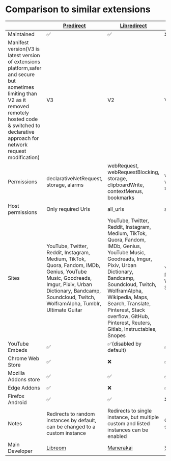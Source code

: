 # Comparison to similar extensions

|                      | [Predirect](https://github.com/libreom/predirect)                                                                                                                                                               | [Libredirect](https://libredirect.github.io/)                                                                                                                                                                                                                                                                    | [Privacy Redirect](https://github.com/SimonBrazell/privacy-redirect)     |
|----------------------|-----------------------------------------------------------------------------------------------------------------------------------------------------------------------------------------------------------------|------------------------------------------------------------------------------------------------------------------------------------------------------------------------------------------------------------------------------------------------------------------------------------------------------------------|--------------------------------------------------------------------------|
| Maintained           | ✅                                                                                                                                                                                                               | ✅                                                                                                                                                                                                                                                                                                                | ❌                                                                        |
| Manifest version(V3 is latest version of extensions platform,safer and secure but sometimes limiting than V2 as it removed remotely hosted code & switched to declarative approach for network request modification)   | V3                                                                                                                                                                                                              | V2                                                                                                                                                                                                                                                                                                               | V2                                                                       |
| Permissions          | declarativeNetRequest, storage, alarms                                                                                                                                                                          | webRequest, webRequestBlocking, storage, clipboardWrite, contextMenus, bookmarks                                                                                                                                                                                                                                 | webRequest, webRequestBlocking, storage                                  |
| Host permissions     | Only required Urls                                                                                                                                                                                              | all_urls                                                                                                                                                                                                                                                                                                         | all_urls                                                                 |
| Sites                | YouTube, Twitter, Reddit, Instagram, Medium, TikTok, Quora, Fandom, IMDb, Genius, YouTube Music, Goodreads, Imgur, Pixiv, Urban Dictionary, Bandcamp, Soundcloud, Twitch, WolframAlpha, Tumblr, Ultimate Guitar | YouTube, Twitter, Reddit, Instagram, Medium, TikTok, Quora, Fandom, IMDb, Genius, YouTube Music, Goodreads, Imgur, Pixiv, Urban Dictionary, Bandcamp, Soundcloud, Twitch, WolframAlpha, Wikipedia, Maps, Search, Translate, Pinterest, Stack overflow, GitHub, Pinterest, Reuters, Gitlab, Instructables, Snopes | YouTube, Twitter, Reddit, Instagram💀, Wikipedia, Maps, Search, Translate |
| YouTube Embeds       | ✅                                                                                                                                                                                                               | ✅(disabled by default)                                                                                                                                                                                                                                                                                                               | ✅                                                                        |
| Chrome Web Store     | ✅                                                                                                                                                                                                               | ❌                                                                                                                                                                                                                                                                                                                | ✅                                                                        |
| Mozilla Addons store | ✅                                                                                                                                                                                                               | ✅                                                                                                                                                                                                                                                                                                                | ✅                                                                        |
| Edge Addons          | ✅                                                                                                                                                                                                               | ❌                                                                                                                                                                                                                                                                                                                | ✅                                                                        |
| Firefox Android      | ✅                                                                                                                                                                                                               | ✅                                                                                                                                                                                                                                                                                                                | ❌                                                                        |
| Notes                | Redirects to random instances by default, can be changed to a custom instance                                                                                                                                          | Redirects to single instance, but multiple custom and listed instances can be enabled                                                                                                                                                                                                                                         | Can save invidious settings                                              |
| Main Developer       | [Libreom](https://github.com/libreom)                                                                                                                                                                           | [Manerakai](https://github.com/ManeraKai)                                                                                                                                                                                                                                                                        | [Simon Brazell](https://github.com/SimonBrazell)                         |